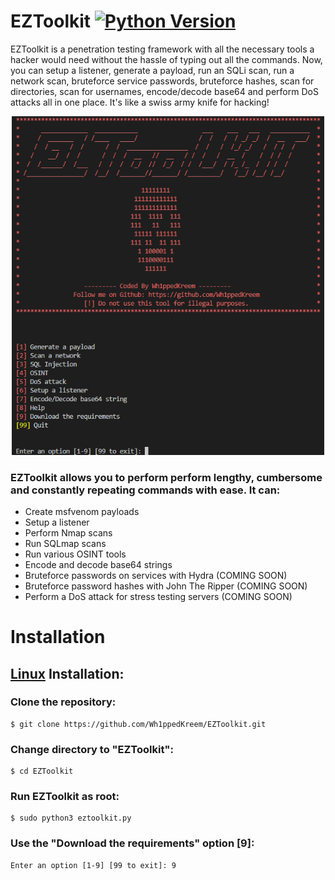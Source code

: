 # **EZToolkit** [![Python Version](https://img.shields.io/badge/Python-v3.11%2B-blue)](https://www.python.org/downloads/)

EZToolkit is a penetration testing framework with all the necessary tools a hacker would need without the hassle of typing out all the commands. Now, you can setup a listener, generate a payload, run an SQLi scan, run a network scan, bruteforce service passwords, bruteforce hashes, scan for directories, scan for usernames, encode/decode base64 and perform DoS attacks all in one place. It's like a swiss army knife for hacking!

<p align="center">
  <img src="Images/eztoolkitmainmenu.png" width="500px" alt="EZToolkit-Main-Menu" />
</p>

### EZToolkit allows you to perform perform lengthy, cumbersome and constantly repeating commands with ease. It can:
 - Create msfvenom payloads
 - Setup a listener
 - Perform Nmap scans
 - Run SQLmap scans
 - Run various OSINT tools
 - Encode and decode base64 strings
 - Bruteforce passwords on services with Hydra (COMING SOON)
 - Bruteforce password hashes with John The Ripper (COMING SOON)
 - Perform a DoS attack for stress testing servers (COMING SOON)

# **Installation**

## **[Linux](https://wikipedia.org/wiki/Linux) Installation:**
### Clone the repository: 
```
$ git clone https://github.com/Wh1ppedKreem/EZToolkit.git
```
### Change directory to "EZToolkit": 
```
$ cd EZToolkit
```
### Run EZToolkit as root: 
```
$ sudo python3 eztoolkit.py
```
### Use the "Download the requirements" option [9]: 
```
Enter an option [1-9] [99 to exit]: 9
```
